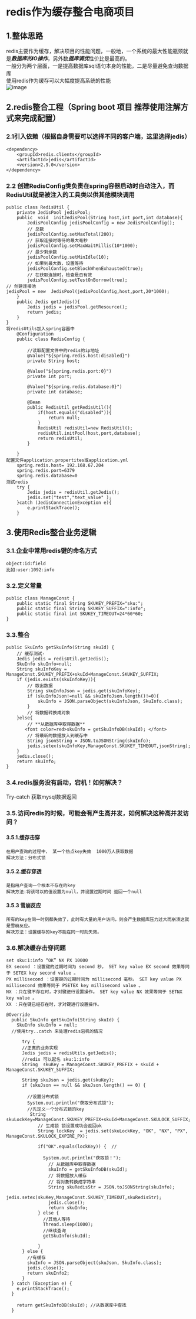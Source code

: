 # redis作为缓存整合电商项目
## 1.整体思路
redis主要作为缓存，解决项目的性能问题，一般地，一个系统的最大性能瓶颈就是***数据库的IO操作***，另外数***据库调优***性价比是最高的。<br>
一般分为两个层面，一是提高数据库sql语句本身的性能，二是尽量避免查询数据库<br>
使用redis作为缓存可以大幅度提高系统的性能<br>
![image](https://github.com/WANGJINYIN060708/spring-boot-redis-demo/blob/master/redis%E7%BC%93%E5%AD%98%E5%8E%9F%E7%90%86%E5%9B%BE.png)
## 2.redis整合工程（Spring boot 项目 推荐使用注解方式来完成配置）
### 2.1引入依赖（根据自身需要可以选择不同的客户端，这里选择jedis）
    <dependency>
        <groupId>redis.clients</groupId>
        <artifactId>jedis</artifactId>
        <version>2.9.0</version>
    </dependency>
### 2.2 创建RedisConfig类负责在spring容器启动时自动注入，而RedisUtil就是被注入的工具类以供其他模块调用
    public class RedisUtil {
        private JedisPool jedisPool;
        public  void  initJedisPool(String host,int port,int database){
            JedisPoolConfig jedisPoolConfig = new JedisPoolConfig();
            // 总数
            jedisPoolConfig.setMaxTotal(200);
            // 获取连接时等待的最大毫秒
            jedisPoolConfig.setMaxWaitMillis(10*1000);
            // 最少剩余数
            jedisPoolConfig.setMinIdle(10);
            // 如果到最大数，设置等待
            jedisPoolConfig.setBlockWhenExhausted(true);
            // 在获取连接时，检查是否有效
            jedisPoolConfig.setTestOnBorrow(true);
    // 创建连接池
    jedisPool = new  JedisPool(jedisPoolConfig,host,port,20*1000);
        }
        public Jedis getJedis(){
            Jedis jedis = jedisPool.getResource();
            return jedis;
        }
    }
    将redisUtils加入spring容器中
        @Configuration
        public class RedisConfig {

            //读取配置文件中的redis的ip地址
            @Value("${spring.redis.host:disabled}")
            private String host;

            @Value("${spring.redis.port:0}")
            private int port;

            @Value("${spring.redis.database:0}")
            private int database;

            @Bean
            public RedisUtil getRedisUtil(){
                if(host.equals("disabled")){
                    return null;
                }
                RedisUtil redisUtil=new RedisUtil();
                redisUtil.initPool(host,port,database);
                return redisUtil;
            }

        }
    配置文件application.propertites或application.yml
        spring.redis.host= 192.168.67.204
        spring.redis.port=6379
        spring.redis.database=0
    测试redis
        try {
            Jedis jedis = redisUtil.getJedis();
            jedis.set("test","text_value" );
        }catch (JedisConnectionException e){
            e.printStackTrace();
        }
## 3.使用Redis整合业务逻辑
### 3.1.企业中常用redis键的命名方式
    object:id:field
    比如:user:1092:info
### 3.2.定义常量
    public class ManageConst {
        public static final String SKUKEY_PREFIX="sku:";
        public static final String SKUKEY_SUFFIX=":info";
        public static final int SKUKEY_TIMEOUT=24*60*60;
    }
### 3.3.整合
    public SkuInfo getSkuInfo(String skuId) {
        // 缓存测试-
        Jedis jedis = redisUtil.getJedis();
        SkuInfo skuInfo=null;
        String skuInfoKey = ManageConst.SKUKEY_PREFIX+skuId+ManageConst.SKUKEY_SUFFIX;
        if (jedis.exists(skuInfoKey)){
            // 取出数据
            String skuInfoJson = jedis.get(skuInfoKey);
            if (skuInfoJson!=null && skuInfoJson.length()!=0){
                skuInfo = JSON.parseObject(skuInfoJson, SkuInfo.class);
            }
            // 将数据转换成对象
        }else{
            // **从数据库中取得数据**
           <font color=red>skuInfo = getSkuInfoDB(skuId); </font>
            // 将最新的数据放入到缓存中
            String jsonString = JSON.toJSONString(skuInfo);
            jedis.setex(skuInfoKey,ManageConst.SKUKEY_TIMEOUT,jsonString);
        }
        jedis.close();
        return skuInfo;
    }
### 3.4.redis服务没有启动，宕机！如何解决？
Try-catch 获取mysql数据返回
### 3.5.访问redis的时候，可能会有产生高并发，如何解决这种高并发访问？
#### 3.5.1.缓存击穿
    在用户查询的过程中， 某一个热点key失效  1000万人获取数据
    解决方法：分布式锁
#### 3.5.2.缓存穿透
    是指用户查询一个根本不存在的key
    解决方法:将该可以的值设置为null，并设置过期时间 返回一个null
#### 3.5.3 雪崩反应
    所有的key在同一时刻都失效了，此时有大量的用户访问，则会产生数据库压力过大而崩溃这就是雪崩反应。
    解决方法：设置缓存的key不能在同一时刻失效。
### 3.6.解决缓存击穿问题
    set sku:1:info “OK” NX PX 10000
    EX second ：设置键的过期时间为 second 秒。 SET key value EX second 效果等同于 SETEX key second value 。
    PX millisecond ：设置键的过期时间为 millisecond 毫秒。 SET key value PX millisecond 效果等同于 PSETEX key millisecond value 。
    NX ：只在键不存在时，才对键进行设置操作。 SET key value NX 效果等同于 SETNX key value 。
    XX ：只在键已经存在时，才对键进行设置操作。
    
    @Override
      public SkuInfo getSkuInfo(String skuId) {
        SkuInfo skuInfo = null;
      //使用try..catch 来处理redis宕机的情况

          try {
          //正真的业务实现
          Jedis jedis = redisUtils.getJedis();
          //redis 可以起名 sku:1:info
          String  skuKey = ManageConst.SKUKEY_PREFIX + skuId + ManageConst.SKUKEY_SUFFIX;

          String skuJson = jedis.get(skuKey);
          if (skuJson == null && skuJson.length() == 0) {

            //设置分布式锁
            System.out.println("获取分布式锁");
            //先定义一个分布式锁的key
             String skuLockKey=ManageConst.SKUKEY_PREFIX+skuId+ManageConst.SKULOCK_SUFFIX;
                // 生成锁 锁设置成功会返回ok
                String lockKey  = jedis.set(skuLockKey, "OK", "NX", "PX", ManageConst.SKULOCK_EXPIRE_PX);  

                if("OK".equals(lockKey)) {  //

                  System.out.println("获取锁！");
                    // 从数据库中取得数据
                    skuInfo = getSkuInfoDB(skuId);
                    // 将数据放入缓存
                    // 将对象转换成字符串
                    String skuRedisStr = JSON.toJSONString(skuInfo);
                    jedis.setex(skuKey,ManageConst.SKUKEY_TIMEOUT,skuRedisStr);
                    jedis.close();
                    return skuInfo;
                } else {
                  //其他人等待
                  Thread.sleep(1000);
                  //继续查询
                  getSkuInfo(skuId);

                }
          } else { 
            //有缓存
            skuInfo = JSON.parseObject(skuJson, SkuInfo.class);
            jedis.close();
            return skuInfo2;
          }
      } catch (Exception e) {
        e.printStackTrace();
      }

        return getSkuInfoDB(skuId); //从数据库中查找
      }




    
    
    
    
    
    
    
    
    
    
    
    
    
    
    
    
    
    
    
    
    
